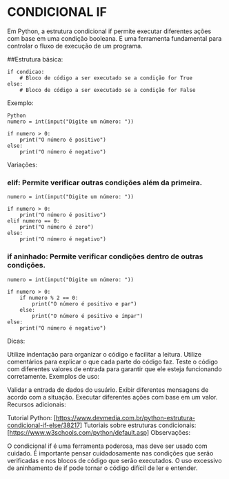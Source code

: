 # CONDICIONAL IF

Em Python, a estrutura condicional if permite executar diferentes ações com base em uma condição booleana. 
É uma ferramenta fundamental para controlar o fluxo de execução de um programa.

##Estrutura básica:

```
if condicao:
    # Bloco de código a ser executado se a condição for True
else:
    # Bloco de código a ser executado se a condição for False
```

Exemplo:
```
Python
numero = int(input("Digite um número: "))

if numero > 0:
    print("O número é positivo")
else:
    print("O número é negativo")
```

Variações:


### elif: Permite verificar outras condições além da primeira.
```
numero = int(input("Digite um número: "))

if numero > 0:
    print("O número é positivo")
elif numero == 0:
    print("O número é zero")
else:
    print("O número é negativo")
```

### if aninhado: Permite verificar condições dentro de outras condições.

```
numero = int(input("Digite um número: "))

if numero > 0:
    if numero % 2 == 0:
        print("O número é positivo e par")
    else:
        print("O número é positivo e ímpar")
else:
    print("O número é negativo")
```

Dicas:

Utilize indentação para organizar o código e facilitar a leitura.
Utilize comentários para explicar o que cada parte do código faz.
Teste o código com diferentes valores de entrada para garantir que ele esteja funcionando corretamente.
Exemplos de uso:

Validar a entrada de dados do usuário.
Exibir diferentes mensagens de acordo com a situação.
Executar diferentes ações com base em um valor.
Recursos adicionais:

Tutorial Python: [https://www.devmedia.com.br/python-estrutura-condicional-if-else/38217]
Tutoriais sobre estruturas condicionais: [https://www.w3schools.com/python/default.asp]
Observações:

O condicional if é uma ferramenta poderosa, mas deve ser usado com cuidado.
É importante pensar cuidadosamente nas condições que serão verificadas e nos blocos de código que serão executados.
O uso excessivo de aninhamento de if pode tornar o código difícil de ler e entender.
